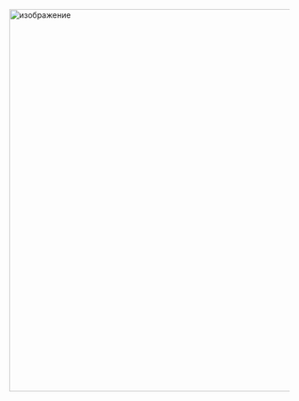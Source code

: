 <img width="688" alt="изображение" src="https://github.com/user-attachments/assets/59c20e5e-407c-479a-8184-fbdf801aff71" />

